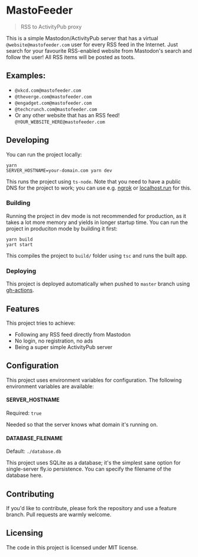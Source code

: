 # MastoFeeder
> RSS to ActivityPub proxy

This is a simple Mastodon/ActivityPub server that has a virtual
`@website@mastofeeder.com` user for every RSS feed in the Internet. Just search
for your favourite RSS-enabled website from Mastodon's search and follow the
user! All RSS items will be posted as toots.

## Examples:

- `@xkcd.com@mastofeeder.com`
- `@theverge.com@mastofeeder.com`
- `@engadget.com@mastofeeder.com`
- `@techcrunch.com@mastofeeder.com`
- Or any other website that has an RSS feed! `@YOUR_WEBSITE_HERE@mastofeeder.com`

## Developing

You can run the project locally:

```shell
yarn
SERVER_HOSTNAME=your-domain.com yarn dev
```

This runs the project using `ts-node`. Note that you need to have a public DNS
for the project to work; you can use e.g. [ngrok](https://ngrok.com/) or
[localhost.run](https://localhost.run/) for this.

### Building

Running the project in dev mode is not recommended for production, as it takes a
lot more memory and yields in longer startup time. You can run the project in
produciton mode by building it first:

```shell
yarn build
yart start
```

This compiles the project to `build/` folder using `tsc` and runs the built app.

### Deploying

This project is deployed automatically when pushed to `master` branch using
[gh-actions](./.github/workflows/fly.yml).

## Features

This project tries to achieve:
* Following any RSS feed directly from Mastodon
* No login, no registration, no ads
* Being a super simple ActivityPub server

## Configuration

This project uses environment variables for configuration. The following
environment variables are available:

#### SERVER_HOSTNAME
Required: `true`

Needed so that the server knows what domain it's running on.

#### DATABASE_FILENAME
Default: `./database.db`

This project uses SQLite as a database; it's the simplest sane option for
single-server fly.io persistence. You can specify the filename of the database
here.

## Contributing

If you'd like to contribute, please fork the repository and use a feature
branch. Pull requests are warmly welcome.

## Licensing

The code in this project is licensed under MIT license.
